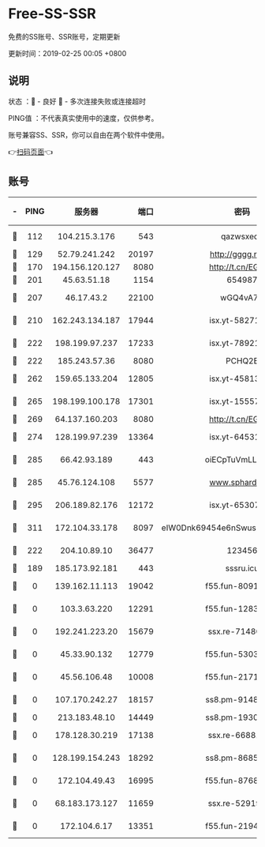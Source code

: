# Free-SS-SSR

免费的SS账号、SSR账号，定期更新

更新时间：2019-02-25 00:05 +0800

## 说明

状态     ：🙂 - 良好 🙁 - 多次连接失败或连接超时

PING值   ：不代表真实使用中的速度，仅供参考。

账号兼容SS、SSR，你可以自由在两个软件中使用。

👉[扫码页面](https://liesauer.github.io/free-ss-ssr.github.io/)👈

## 账号

|-|PING|服务器|端口|密码|加密方式|区域|
|:----:|:----:|:-----:|-----:|:----:|:----:|:----:|
|🙂|112|104.215.3.176|543|qazwsxedc|aes-256-gcm|JP|
|🙂|129|52.79.241.242|20197|http://gggg.rocks|chacha20|KR|
|🙂|170|194.156.120.127|8080|http://t.cn/EGJIyrl|rc4-md5|RU|
|🙂|201|45.63.51.18|1154|654987|chacha20|US|
|🙂|207|46.17.43.2|22100|wGQ4vA7D|aes-256-gcm|RU|
|🙂|210|162.243.134.187|17944|isx.yt-58271425|aes-256-cfb|US|
|🙂|222|198.199.97.237|17233|isx.yt-78921785|aes-256-cfb|US|
|🙂|222|185.243.57.36|8080|PCHQ2E|rc4-md5|US|
|🙂|262|159.65.133.204|12805|isx.yt-45813634|aes-256-cfb|SG|
|🙂|265|198.199.100.178|17301|isx.yt-15557891|aes-256-cfb|US|
|🙂|269|64.137.160.203|8080|http://t.cn/EGJIyrl|rc4-md5|CA|
|🙂|274|128.199.97.239|13364|isx.yt-64531028|aes-256-cfb|SG|
|🙂|285|66.42.93.189|443|oiECpTuVmLLxk4Ts|aes-256-cfb|US|
|🙂|285|45.76.124.108|5577|www.sphard.com|aes-256-cfb|AU|
|🙂|295|206.189.82.176|12172|isx.yt-65307149|aes-256-cfb|SG|
|🙂|311|172.104.33.178|8097|eIW0Dnk69454e6nSwuspv9DmS201tQ0D|aes-256-cfb|SG|
|🙂|222|204.10.89.10|36477|123456|aes-256-cfb|US|
|🙁|189|185.173.92.181|443|sssru.icu|rc4-md5|RU|
|🙁|0|139.162.11.113|19042|f55.fun-80913463|aes-256-cfb|SG|
|🙁|0|103.3.63.220|12291|f55.fun-12834026|aes-256-cfb|SG|
|🙁|0|192.241.223.20|15679|ssx.re-71480022|aes-256-cfb|US|
|🙁|0|45.33.90.132|12779|f55.fun-53037025|aes-256-cfb|US|
|🙁|0|45.56.106.48|10008|f55.fun-21710471|aes-256-cfb|US|
|🙁|0|107.170.242.27|18157|ss8.pm-91485344|aes-256-cfb|US|
|🙁|0|213.183.48.10|14449|ss8.pm-19302630|rc4-md5|RU|
|🙁|0|178.128.30.219|17138|ssx.re-66881258|aes-256-cfb|SG|
|🙁|0|128.199.154.243|18292|ss8.pm-86852078|aes-256-cfb|SG|
|🙁|0|172.104.49.43|16995|f55.fun-87684540|aes-256-cfb|SG|
|🙁|0|68.183.173.127|11659|ssx.re-52919740|aes-256-cfb|US|
|🙁|0|172.104.6.17|13351|f55.fun-21946143|aes-256-cfb|US|
